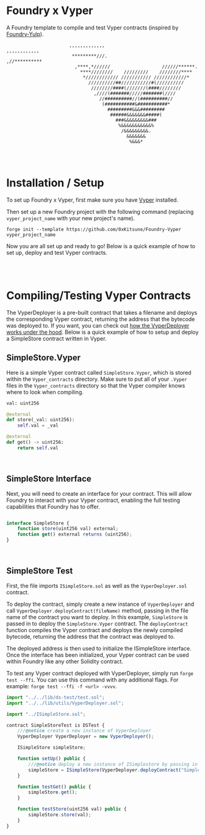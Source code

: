 # Foundry x Vyper

A Foundry template to compile and test Vyper contracts (inspired by [Foundry-Yulp](https://github.com/ControlCplusControlV/Foundry-Yulp-Template)). 

```
                       ,,,,,,,,,,,,,                        ,,,,,,,,,,,,
                        *********///.                     ,//********** 
                         ,****,*//////                   //////******.  
                           ****////////    /////////    ////////****    
                            *//////////// /////////// ////////////*     
                              //////////##///////////#(//////////       
                               ////////####(///////(####////////        
                                ,////(#######/////#######(////          
                                  //##########//(##########//           
                                   (###########&###########*            
                                     #########&&&#########              
                                      ######&&&&&&&#####(               
                                        ###&&&&&&&&&###                 
                                         %&&&&&&&&&&&%                  
                                          /&&&&&&&&&.                   
                                            &&&&&&&                     
                                             %&&&*                      
                                                

  ```

<br>


# Installation / Setup

To set up Foundry x Vyper, first make sure you have [Vyper](https://vyper.readthedocs.io/en/stable/installing-vyper.html) installed.

Then set up a new Foundry project with the following command (replacing `vyper_project_name` with your new project's name).

```
forge init --template https://github.com/0xKitsune/Foundry-Vyper vyper_project_name
```


Now you are all set up and ready to go! Below is a quick example of how to set up, deploy and test Vyper contracts.


<br>
<br>


# Compiling/Testing Vyper Contracts

The VyperDeployer is a pre-built contract that takes a filename and deploys the corresponding Vyper contract, returning the address that the bytecode was deployed to. If you want, you can check out [how the VyperDeployer works under the hood](https://github.com/0xKitsune/Foundry-Vyper/blob/main/lib/utils/VyperDeployer.sol). Below is a quick example of how to setup and deploy a SimpleStore contract written in Vyper.


## SimpleStore.Vyper

Here is a simple Vyper contract called `SimpleStore.Vyper`, which is stored within the `Vyper_contracts` directory. Make sure to put all of your `.Vyper` files in the `Vyper_contracts` directory so that the Vyper compiler knows where to look when compiling.

```py
val: uint256

@external
def store(_val: uint256):
    self.val = _val

@external
def get() -> uint256:
    return self.val

```

<br>


## SimpleStore Interface

Next, you will need to create an interface for your contract. This will allow Foundry to interact with your Vyper contract, enabling the full testing capabilities that Foundry has to offer.

```js

interface SimpleStore {
    function store(uint256 val) external;
    function get() external returns (uint256);
}
```

<br>


## SimpleStore Test

First, the file imports `ISimpleStore.sol` as well as the `VyperDeployer.sol` contract.

To deploy the contract, simply create a new instance of `VyperDeployer` and call `VyperDeployer.deployContract(fileName)` method, passing in the file name of the contract you want to deploy. In this example, `SimpleStore` is passed in to deploy the `SimpleStore.Vyper` contract. The `deployContract` function compiles the Vyper contract and deploys the newly compiled bytecode, returning the address that the contract was deployed to.

The deployed address is then used to initialize the ISimpleStore interface. Once the interface has been initialized, your Vyper contract can be used within Foundry like any other Solidity contract.

To test any Vyper contract deployed with VyperDeployer, simply run `forge test --ffi`. You can use this command with any additional flags. For example: `forge test --ffi -f <url> -vvvv`.

```js
import "../../lib/ds-test/test.sol";
import "../../lib/utils/VyperDeployer.sol";

import "../ISimpleStore.sol";

contract SimpleStoreTest is DSTest {
    ///@notice create a new instance of VyperDeployer
    VyperDeployer VyperDeployer = new VyperDeployer();

    ISimpleStore simpleStore;

    function setUp() public {
        ///@notice deploy a new instance of ISimplestore by passing in the address of the deployed Vyper contract
        simpleStore = ISimpleStore(VyperDeployer.deployContract("SimpleStore"));
    }

    function testGet() public {
        simpleStore.get();
    }

    function testStore(uint256 val) public {
        simpleStore.store(val);
    }
}

```
